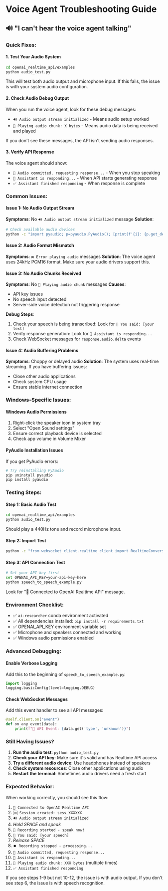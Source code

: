 # Voice Agent Troubleshooting Guide

## 🔊 "I can't hear the voice agent talking"

### Quick Fixes:

#### 1. **Test Your Audio System**
```bash
cd openai_realtime_api/examples
python audio_test.py
```
This will test both audio output and microphone input. If this fails, the issue is with your system audio configuration.

#### 2. **Check Audio Debug Output**
When you run the voice agent, look for these debug messages:
- `🔊 Audio output stream initialized` - Means audio setup worked
- `🎵 Playing audio chunk: X bytes` - Means audio data is being received and played

If you don't see these messages, the API isn't sending audio responses.

#### 3. **Verify API Response**
The voice agent should show:
- `🎤 Audio committed, requesting response...` - When you stop speaking
- `🤖 Assistant is responding...` - When API starts generating response
- `✅ Assistant finished responding` - When response is complete

### Common Issues:

#### **Issue 1: No Audio Output Stream**
**Symptoms**: No `🔊 Audio output stream initialized` message
**Solution**: 
```bash
# Check available audio devices
python -c "import pyaudio; p=pyaudio.PyAudio(); [print(f'{i}: {p.get_device_info_by_index(i)[\"name\"]}') for i in range(p.get_device_count()) if p.get_device_info_by_index(i)['maxOutputChannels']>0]"
```

#### **Issue 2: Audio Format Mismatch**
**Symptoms**: `❌ Error playing audio` messages
**Solution**: The voice agent uses 24kHz PCM16 format. Make sure your audio drivers support this.

#### **Issue 3: No Audio Chunks Received**
**Symptoms**: No `🎵 Playing audio chunk` messages
**Causes**:
- API key issues
- No speech input detected
- Server-side voice detection not triggering response

**Debug Steps**:
1. Check your speech is being transcribed: Look for `🎤 You said: [your text]`
2. Verify response generation: Look for `🤖 Assistant is responding...`
3. Check WebSocket messages for `response.audio.delta` events

#### **Issue 4: Audio Buffering Problems**
**Symptoms**: Choppy or delayed audio
**Solution**: The system uses real-time streaming. If you have buffering issues:
- Close other audio applications
- Check system CPU usage
- Ensure stable internet connection

### Windows-Specific Issues:

#### **Windows Audio Permissions**
1. Right-click the speaker icon in system tray
2. Select "Open Sound settings"
3. Ensure correct playback device is selected
4. Check app volume in Volume Mixer

#### **PyAudio Installation Issues**
If you get PyAudio errors:
```bash
# Try reinstalling PyAudio
pip uninstall pyaudio
pip install pyaudio
```

### Testing Steps:

#### **Step 1: Basic Audio Test**
```bash
cd openai_realtime_api/examples
python audio_test.py
```
Should play a 440Hz tone and record microphone input.

#### **Step 2: Import Test**
```bash
python -c "from websocket_client.realtime_client import RealtimeConversation; print('✅ Imports OK')"
```

#### **Step 3: API Connection Test**
```bash
# Set your API key first
set OPENAI_API_KEY=your-api-key-here
python speech_to_speech_example.py
```
Look for "🔗 Connected to OpenAI Realtime API" message.

### Environment Checklist:

- ✅ `ai-researcher` conda environment activated
- ✅ All dependencies installed: `pip install -r requirements.txt`
- ✅ OPENAI_API_KEY environment variable set
- ✅ Microphone and speakers connected and working
- ✅ Windows audio permissions enabled

### Advanced Debugging:

#### **Enable Verbose Logging**
Add this to the beginning of `speech_to_speech_example.py`:
```python
import logging
logging.basicConfig(level=logging.DEBUG)
```

#### **Check WebSocket Messages**
Add this event handler to see all API messages:
```python
@self.client.on("event")
def on_any_event(data):
    print(f"📨 API Event: {data.get('type', 'unknown')}")
```

### Still Having Issues?

1. **Run the audio test**: `python audio_test.py`
2. **Check your API key**: Make sure it's valid and has Realtime API access
3. **Try a different audio device**: Use headphones instead of speakers
4. **Check system resources**: Close other applications using audio
5. **Restart the terminal**: Sometimes audio drivers need a fresh start

### Expected Behavior:

When working correctly, you should see this flow:
1. `🔗 Connected to OpenAI Realtime API`
2. `🆔 Session created: sess_XXXXXX`
3. `🔊 Audio output stream initialized`
4. *Hold SPACE and speak*
5. `🔴 Recording started - speak now!`
6. `🎤 You said: [your speech]`
7. *Release SPACE*
8. `⏹️ Recording stopped - processing...`
9. `🎤 Audio committed, requesting response...`
10. `🤖 Assistant is responding...`
11. `🎵 Playing audio chunk: XXX bytes` (multiple times)
12. `✅ Assistant finished responding`

If you see steps 1-9 but not 10-12, the issue is with audio output. If you don't see step 6, the issue is with speech recognition. 